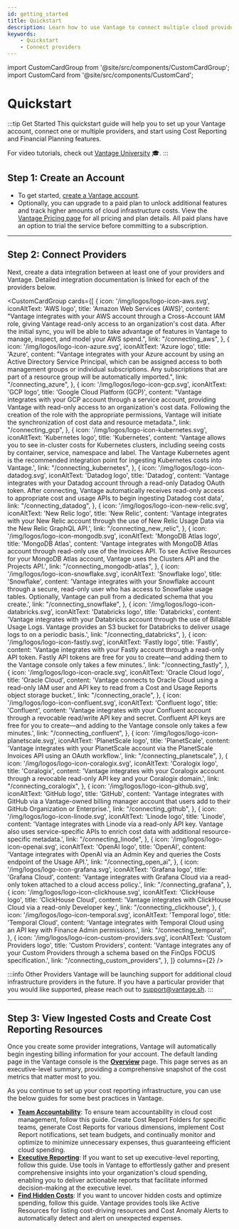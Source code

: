 ```yaml
---
id: getting_started
title: Quickstart
description: Learn how to use Vantage to connect multiple cloud providers and create cost reports as resources. 
keywords:
    - Quickstart
    - Connect providers
---
```

import CustomCardGroup from '@site/src/components/CustomCardGroup';
import CustomCard from '@site/src/components/CustomCard';

# Quickstart

:::tip Get Started
This quickstart guide will help you to set up your Vantage account, connect one or multiple providers, and start using Cost Reporting and Financial Planning features. 

For video tutorials, check out [Vantage University](/vantage_university) 🎓.
:::

## Step 1: Create an Account

- To get started, [create a Vantage account](https://console.vantage.sh/signup). 
- Optionally, you can upgrade to a paid plan to unlock additional features and track higher amounts of cloud infrastructure costs. View the [Vantage Pricing page](https://www.vantage.sh/pricing) for all pricing and plan details. All paid plans have an option to trial the service before committing to a subscription.

---

## Step 2: Connect Providers

Next, create a data integration between at least one of your providers and Vantage. Detailed integration documentation is linked for each of the providers below. 

<CustomCardGroup
  cards={[
    {
      icon: '/img/logos/logo-icon-aws.svg',
      iconAltText: 'AWS logo',
      title: 'Amazon Web Services (AWS)',
      content: "Vantage integrates with your AWS account through a Cross-Account IAM role, giving Vantage read-only access to an organization's cost data. After the initial sync, you will be able to take advantage of features in Vantage to manage, inspect, and model your AWS spend.",
      link: "/connecting_aws",
    },
    {
      icon: '/img/logos/logo-icon-azure.svg',
      iconAltText: 'Azure logo',
      title: 'Azure',
      content: "Vantage integrates with your Azure account by using an Active Directory Service Principal, which can be assigned access to both management groups or individual subscriptions. Any subscriptions that are part of a resource group will be automatically imported.",
      link: "/connecting_azure",
    },
    {
      icon: '/img/logos/logo-icon-gcp.svg',
      iconAltText: 'GCP logo',
      title: 'Google Cloud Platform (GCP)',
      content: "Vantage integrates with your GCP account through a service account, providing Vantage with read-only access to an organization's cost data. Following the creation of the role with the appropriate permissions, Vantage will initiate the synchronization of cost data and resource metadata.",
      link: "/connecting_gcp",
    },
    {
      icon: '/img/logos/logo-icon-kubernetes.svg',
      iconAltText: 'Kubernetes logo',
      title: 'Kubernetes',
      content: 'Vantage allows you to see in-cluster costs for Kubernetes clusters, including seeing costs by container, service, namespace and label. The Vantage Kubernetes agent is the recommended integration point for ingesting Kubernetes costs into Vantage.',
      link: "/connecting_kubernetes",
    },
    {
      icon: '/img/logos/logo-icon-datadog.svg',
      iconAltText: 'Datadog logo',
      title: 'Datadog',
      content: 'Vantage integrates with your Datadog account through a read-only Datadog OAuth token. After connecting, Vantage automatically receives read-only access to appropriate cost and usage APIs to begin ingesting Datadog cost data',
      link: "/connecting_datadog",
    },
    {
      icon: '/img/logos/logo-icon-new-relic.svg',
      iconAltText: 'New Relic logo',
      title: 'New Relic',
      content: 'Vantage integrates with your New Relic account through the use of New Relic Usage Data via the New Relic GraphQL API.',
      link: "/connecting_new_relic",
    },
    {
      icon: '/img/logos/logo-icon-mongodb.svg',
      iconAltText: 'MongoDB Atlas logo',
      title: 'MongoDB Atlas',
      content: 'Vantage integrates with MongoDB Atlas account through read-only use of the Invoices API. To see Active Resources for your MongoDB Atlas account, Vantage uses the Clusters API and the Projects API.',
      link: "/connecting_mongodb-atlas",
    },
    {
      icon: '/img/logos/logo-icon-snowflake.svg',
      iconAltText: 'Snowflake logo',
      title: 'Snowflake',
      content: 'Vantage integrates with your Snowflake account through a secure, read-only user who has access to Snowflake usage tables. Optionally, Vantage can pull from a dedicated schema that you create.',
      link: "/connecting_snowflake",
    },
    {
      icon: '/img/logos/logo-icon-databricks.svg',
      iconAltText: 'Databricks logo',
      title: 'Databricks',
      content: 'Vantage integrates with your Databricks account through the use of Billable Usage Logs. Vantage provides an S3 bucket for Databricks to deliver usage logs to on a periodic basis.',
      link: "/connecting_databricks",
    },
    {
      icon: '/img/logos/logo-icon-fastly.svg',
      iconAltText: 'Fastly logo',
      title: 'Fastly',
      content: 'Vantage integrates with your Fastly account through a read-only API token. Fastly API tokens are free for you to create—and adding them to the Vantage console only takes a few minutes.',
      link: "/connecting_fastly",
    },
    {
      icon: '/img/logos/logo-icon-oracle.svg',
      iconAltText: 'Oracle Cloud logo',
      title: 'Oracle Cloud',
      content: 'Vantage connects to Oracle Cloud using a read-only IAM user and API key to read from a Cost and Usage Reports object storage bucket.',
      link: "/connecting_oracle",
    },
    {
      icon: '/img/logos/logo-icon-confluent.svg',
      iconAltText: 'Confluent logo',
      title: 'Confluent',
      content: 'Vantage integrates with your Confluent account through a revocable read/write API key and secret. Confluent API keys are free for you to create—and adding to the Vantage console only takes a few minutes.',
      link: "/connecting_confluent",
    },
    {
      icon: '/img/logos/logo-icon-planetscale.svg',
      iconAltText: 'PlanetScale logo',
      title: 'PlanetScale',
      content: 'Vantage integrates with your PlanetScale account via the PlanetScale Invoices API using an OAuth workflow.',
      link: "/connecting_planetscale",
    },
    {
      icon: '/img/logos/logo-icon-coralogix.svg',
      iconAltText: 'Coralogix logo',
      title: 'Coralogix',
      content: 'Vantage integrates with your Coralogix account through a revocable read-only API key and your Coralogix domain.',
      link: "/connecting_coralogix",
    },
    {
      icon: '/img/logos/logo-icon-github.svg',
      iconAltText: 'GitHub logo',
      title: 'GitHub',
      content: 'Vantage integrates with GitHub via a Vantage-owned billing manager account that users add to their GitHub Organization or Enterprise.',
      link: "/connecting_github",
    },
    {
      icon: '/img/logos/logo-icon-linode.svg',
      iconAltText: 'Linode logo',
      title: 'Linode',
      content: 'Vantage integrates with Linode via a read-only API key. Vantage also uses service-specific APIs to enrich cost data with additional resource-specific metadata.',
      link: "/connecting_linode",
    },
    {
      icon: '/img/logos/logo-icon-openai.svg',
      iconAltText: 'OpenAI logo',
      title: 'OpenAI',
      content: 'Vantage integrates with OpenAI via an Admin Key and queries the Costs endpoint of the Usage API.',
      link: "/connecting_open_ai",
    },
    {
      icon: '/img/logos/logo-icon-grafana.svg',
      iconAltText: 'Grafana logo',
      title: 'Grafana Cloud',
      content: 'Vantage integrates with Grafana Cloud via a read-only token attached to a cloud access policy.',
      link: "/connecting_grafana",
    },
    {
      icon: '/img/logos/logo-icon-clickhouse.svg',
      iconAltText: 'ClickHouse logo',
      title: 'ClickHouse Cloud',
      content: 'Vantage integrates with ClickHouse Cloud via a read-only Developer key.',
      link: "/connecting_clickhouse",
    },
    {
      icon: '/img/logos/logo-icon-temporal.svg',
      iconAltText: 'Temporal logo',
      title: 'Temporal Cloud',
      content: 'Vantage integrates with Temporal Cloud using an API key with Finance Admin permissions.',
      link: "/connecting_temporal",
    },
    {
      icon: '/img/logos/logo-icon-custom-providers.svg',
      iconAltText: 'Custom Providers logo',
      title: 'Custom Providers',
      content: 'Vantage integrates any of your Custom Providers through a schema based on the FinOps FOCUS specification.',
      link: "/connecting_custom_providers",
    },
  ]}
  columns={2}
/>
<br/>

:::info Other Providers
Vantage will be launching support for additional cloud infrastructure providers in the future. If you have a particular provider that you would like supported, please reach out to [support@vantage.sh](mailto:support@vantage.sh).
:::

---

## Step 3: View Ingested Costs and Create Cost Reporting Resources

Once you create some provider integrations, Vantage will automatically begin ingesting billing information for your account. The default landing page in the Vantage console is the [**Overview**](/overview) page. This page serves as an executive-level summary, providing a comprehensive snapshot of the cost metrics that matter most to you. 

As you continue to set up your cost reporting infrastructure, you can use the below guides for some best practices in Vantage. 

- [**Team Accountability**](/team_accountability): To ensure team accountability in cloud cost management, follow this guide. Create Cost Report Folders for specific teams, generate Cost Reports for various dimensions, implement Cost Report notifications, set team budgets, and continually monitor and optimize to minimize unnecessary expenses, thus guaranteeing efficient cloud spending.
- [**Executive Reporting**](/executive_reporting): If you want to set up executive-level reporting, follow this guide. Use tools in Vantage to effortlessly gather and present comprehensive insights into your organization's cloud spending, enabling you to deliver actionable reports that facilitate informed decision-making at the executive level.
- [**Find Hidden Costs**](/hidden_costs): If you want to uncover hidden costs and optimize spending, follow this guide. Vantage provides tools like Active Resources for listing cost-driving resources and Cost Anomaly Alerts to automatically detect and alert on unexpected expenses. 
